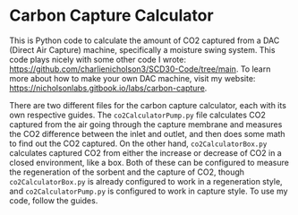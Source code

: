 # Carbon Capture Calculator
This is Python code to calculate the amount of CO2 captured from a DAC (Direct Air Capture) machine, specifically a moisture swing system. This code plays nicely with some other code I wrote: https://github.com/charlienicholson3/SCD30-Code/tree/main. To learn more about how to make your own DAC machine, visit my website: https://nicholsonlabs.gitbook.io/labs/carbon-capture.

There are two different files for the carbon capture calculator, each with its own respective guides. The ```co2CalculatorPump.py``` file calculates CO2 captured from the air going through the capture membrane and measures the CO2 difference between the inlet and outlet, and then does some math to find out the CO2 captured. On the other hand, ```co2CalculatorBox.py``` calculates captured CO2 from either the increase or decrease of CO2 in a closed environment, like a box. Both of these can be configured to measure the regeneration of the sorbent and the capture of CO2, though ```co2CalculatorBox.py``` is already configured to work in a regeneration style, and ```co2CalculatorPump.py``` is configured to work in capture style. To use my code, follow the guides.
